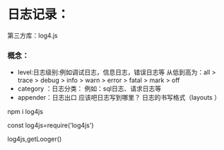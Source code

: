 # 日志记录：

   第三方库：log4.js

### 概念：

  * level:日志级别:例如调试日志，信息日志，错误日志等
      从低到高为：all > trace > debug > info > warn > error > fatal > mark > off 
  * category ：日志分类： 例如：sql日志、请求日志等
  * appender：日志出口   应该吧日志写到哪里？ 日志的书写格式（layouts ）

npm i log4js

const log4js=require('log4js')

log4js,getLooger() 